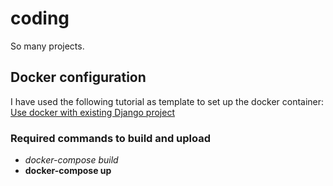 coding
======

So many projects.


## Docker configuration
I have used the following tutorial as template to set up the docker container:
[Use docker with existing Django project](https://moonbooks.org/Articles/How-to-use-Docker-with-an-existing-Django-project-on-my-local-machine-/)

### Required commands to build and upload

- _docker-compose build_
- __docker-compose up__